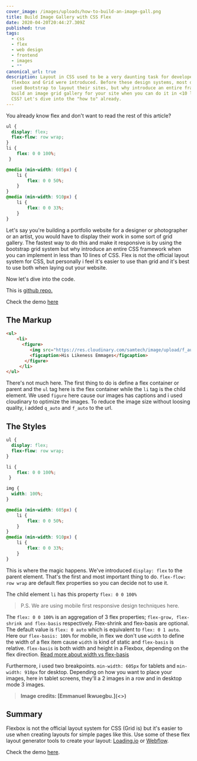 ```yaml
---
cover_image: /images/uploads/how-to-build-an-image-gall.png
title: Build Image Gallery with CSS Flex
date: 2020-04-20T20:44:27.309Z
published: true
tags:
  - css
  - flex
  - web design
  - frontend
  - images
  - ""
canonical_url: true
description: Layout in CSS used to be a very daunting task for developers until
  flexbox and Grid were introduced. Before these design systems, most developers
  used Bootstrap to layout their sites, but why introduce an entire framework to
  build an image grid gallery for your site when you can do it in <10 lines of
  CSS? Let's dive into the "how to" already.
---
```

You already know flex and don't want to read the rest of this article?

```css
ul {
  display: flex;
  flex-flow: row wrap;
}
li {
	flex: 0 0 100%;
 }

@media (min-width: 605px) {
	li {
		flex: 0 0 50%;
	}
}
@media (min-width: 910px) { 
	li {
		flex: 0 0 33%;
	}
}
```

Let's say you're building a portfolio website for a designer or photographer or an artist, you would have to display their work in some sort of grid gallery.  The fastest way to do this and make it responsive is by using the bootstrap grid system but why introduce an entire CSS framework when you can implement in less than 10 lines of CSS. Flex is not the official layout system for CSS, but personally i feel it's easier to use than grid and it's best to use both when laying out your website.

Now let's dive into the code.

This is [github repo.](https://github.com/Umoren/flex_gallery)

Check the demo [here](https://flexgallery.netlify.app/)

## **The Markup**

```html
<ul>
    <li>
      <figure>
         <img src="https://res.cloudinary.com/samtech/image/upload/f_auto/q_auto/v1578386144/Ps-sm_5.jpg" alt="His Likeness Emmages">
         <figcaption>His Likeness Emmages</figcaption>
       </figure>
     </li>
</ul>
```

There's not much here. The first thing to do is define a flex container or parent and the `ul` tag here is the flex container while the `li` tag is the child element. We used `figure` here cause our images has captions and i used cloudinary to optimize the images. To reduce the image size without loosing quality, i added `q_auto` and `f_auto` to the url.

## The Styles

```css
ul {
  display: flex;
  flex-flow: row wrap;
}

li {
	flex: 0 0 100%;
 }

img { 
  width: 100%; 
}

@media (min-width: 605px) {
	li {
		flex: 0 0 50%;
	}
}
@media (min-width: 910px) { 
	li {
		flex: 0 0 33%;
	}
}
```

This is where the magic happens. We've introduced `display: flex` to the parent element. That's the first and most important thing to do. `flex-flow: row wrap` are default flex properties so you can decide not to use it.

The child element `li` has this property `flex: 0 0 100%`

> P.S. We are using mobile first responsive design techniques here. 

The `flex: 0 0 100%` is an aggregation of 3 flex properties; `flex-grow, flex-shrink and flex-basis` respectively. Flex-shrink and flex-basis are optional. The default value is `flex: 0 auto` which is equivalent to `flex: 0 1 auto`. Here our `flex-basis: 100%` for mobile, in flex we don't use `width` to define the width of a flex item cause `width` is kind of static and `flex-basis` is relative. `flex-basis`  is both width and height in a Flexbox, depending on the flex direction. [Read more about width vs flex-basis](https://www.freecodecamp.org/news/flexboxs-flex-basis-explained-83d1a01413b7/)

Furthermore, i used two breakpoints. `min-width: 605px` for tablets and `min-width: 910px` for desktop. Depending on how you want to place your images, here in tablet screens, they'll a 2 images in a row and in desktop mode  3 images.

> **Image credits: [Emmanuel Ikwuegbu.](<<a href="https://instagram.com/samuelumoren365/"><i class="fab fa-instagram"></i></a>>)** 

## **Summary**

Flexbox is not the official layout system for CSS (Grid is) but it's easier to use when creating layouts for simple pages like this. Use some of these flex layout generator tools to create your layout: [Loading.io](https://loading.io/flexbox/) or [Webflow](https://flexbox.webflow.com/). 

Check the demo [here](https://flexgallery.netlify.app/).